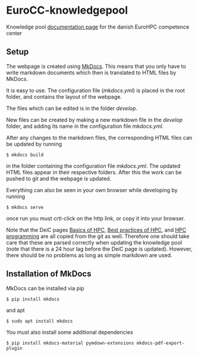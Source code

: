 # EuroCC-knowledgepool
Knowledge pool [documentation page](https://deic-hpc.github.io/EuroCC-knowledgepool/) for the danish EuroHPC competence center

## Setup
The webpage is created using [MkDocs](https://www.markdownguide.org/). This means that you only have to write markdown documents which then is translated to HTML files by MkDocs.

It is easy to use. The configuration file (*mkdocs.yml*) is placed in the root folder, and contains the layout of the webpage. 

The files which can be edited is in the folder *develop*.

New files can be created by making a new markdown file in the *develop* folder, and adding its name in the configuration file *mkdocs.yml*.

After any changes to the markdown files, the corresponding HTML files can be updated by running 

```
$ mkdocs build
```

in the folder containing the configuration file *mkdocs.yml*. The updated HTML files appear in their respective folders. After this the work can be pushed to git and the webpage is updated.

Everything can also be seen in your own browser while developing by running

```
$ mkdocs serve
```

once run you must crtl-click on the http link, or copy it into your browser.

Note that the DeiC pages [Basics of HPC](https://www.deic.dk/da/Supercomputere/Vejledninger-og-guides/Basics-of-HPC), [Best practices of HPC](https://www.deic.dk/da/Supercomputere/Vejledninger-og-guides/Best-practices-for-HPC), and [HPC programming](https://www.deic.dk/da/Supercomputere/Vejledninger-og-guides/HPC-Programming) are all copied from the git as well. Therefore one should take care that these are parsed correctly when updating the knowledge pool (note that there is a 24 hour lag before the DeiC page is updated). However, there should be no problems as long as simple markdown are used.

## Installation of MkDocs
MkDocs can be installed via pip

```
$ pip install mkdocs
```

and apt

```
$ sudo apt install mkdocs
```

You must also install some additional dependencies

```
$ pip install mkdocs-material pymdown-extensions mkdocs-pdf-export-plugin
```

